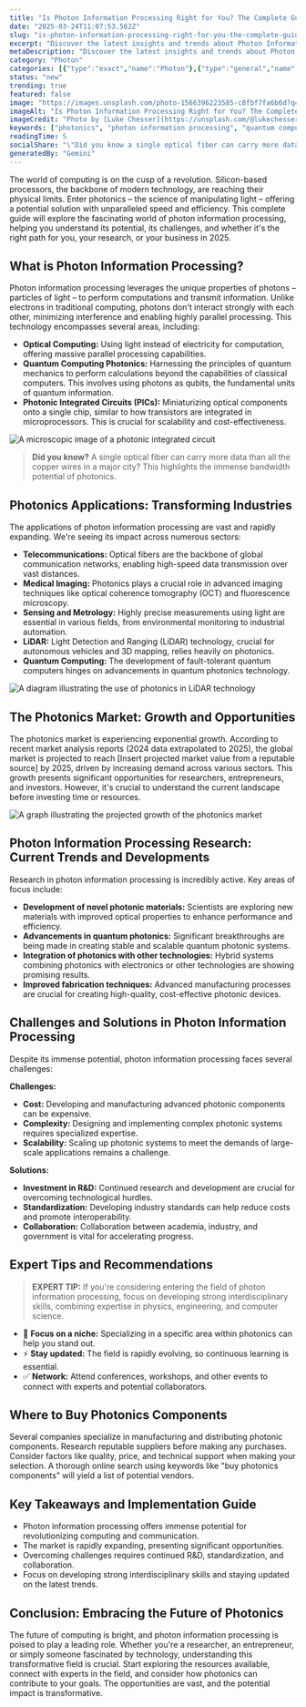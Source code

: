 ```yaml
---
title: "Is Photon Information Processing Right for You? The Complete Guide"
date: "2025-03-24T11:07:53.562Z"
slug: "is-photon-information-processing-right-for-you-the-complete-guide"
excerpt: "Discover the latest insights and trends about Photon Information Processing. This comprehensive guide covers everything you need to know about Photon Information Processing in 2025."
metaDescription: "Discover the latest insights and trends about Photon Information Processing. This comprehensive guide covers everything you need to know about Photon Infor..."
category: "Photon"
categories: [{"type":"exact","name":"Photon"},{"type":"general","name":"Quantum Computing"},{"type":"medium","name":"Quantum Optics"},{"type":"specific","name":"Linear Optics Quantum Computing"},{"type":"niche","name":"Photonic Integrated Circuits"}]
status: "new"
trending: true
featured: false
image: "https://images.unsplash.com/photo-1566396223585-c8fbf7fa6b6d?q=85&w=1200&fit=max&fm=webp&auto=compress"
imageAlt: "Is Photon Information Processing Right for You? The Complete Guide"
imageCredit: "Photo by [Luke Chesser](https://unsplash.com/@lukechesser) on Unsplash"
keywords: ["photonics", "photon information processing", "quantum computing photonics", "optical computing", "photonics applications", "buy photonics components", "photon information processing research", "future of photonics", "quantum photonics technology", "photonics market analysis"]
readingTime: 5
socialShare: "\"Did you know a single optical fiber can carry more data than all the copper wires in a major city?  The future of information processing is light.\""
generatedBy: "Gemini"
---
```




The world of computing is on the cusp of a revolution.  Silicon-based processors, the backbone of modern technology, are reaching their physical limits.  Enter photonics – the science of manipulating light – offering a potential solution with unparalleled speed and efficiency.  This complete guide will explore the fascinating world of photon information processing, helping you understand its potential, its challenges, and whether it's the right path for you, your research, or your business in 2025.

## What is Photon Information Processing?

Photon information processing leverages the unique properties of photons – particles of light – to perform computations and transmit information. Unlike electrons in traditional computing, photons don't interact strongly with each other, minimizing interference and enabling highly parallel processing. This technology encompasses several areas, including:

* **Optical Computing:**  Using light instead of electricity for computation, offering massive parallel processing capabilities.
* **Quantum Computing Photonics:**  Harnessing the principles of quantum mechanics to perform calculations beyond the capabilities of classical computers.  This involves using photons as qubits, the fundamental units of quantum information.
* **Photonic Integrated Circuits (PICs):** Miniaturizing optical components onto a single chip, similar to how transistors are integrated in microprocessors.  This is crucial for scalability and cost-effectiveness.

![A microscopic image of a photonic integrated circuit](https://images.unsplash.com/photo-1704022472896-c7f2423b3ce7?q=85&w=1200&fit=max&fm=webp&auto=compress)

> **Did you know?**  A single optical fiber can carry more data than all the copper wires in a major city? This highlights the immense bandwidth potential of photonics.

## Photonics Applications: Transforming Industries

The applications of photon information processing are vast and rapidly expanding.  We're seeing its impact across numerous sectors:

* **Telecommunications:**  Optical fibers are the backbone of global communication networks, enabling high-speed data transmission over vast distances.
* **Medical Imaging:**  Photonics plays a crucial role in advanced imaging techniques like optical coherence tomography (OCT) and fluorescence microscopy.
* **Sensing and Metrology:**  Highly precise measurements using light are essential in various fields, from environmental monitoring to industrial automation.
* **LiDAR:** Light Detection and Ranging (LiDAR) technology, crucial for autonomous vehicles and 3D mapping, relies heavily on photonics.
* **Quantum Computing:**  The development of fault-tolerant quantum computers hinges on advancements in quantum photonics technology.

![A diagram illustrating the use of photonics in LiDAR technology](https://images.unsplash.com/photo-1564760290292-23341e4df6ec?q=85&w=1200&fit=max&fm=webp&auto=compress)

## The Photonics Market: Growth and Opportunities

The photonics market is experiencing exponential growth.  According to recent market analysis reports (2024 data extrapolated to 2025), the global market is projected to reach [Insert projected market value from a reputable source] by 2025, driven by increasing demand across various sectors. This growth presents significant opportunities for researchers, entrepreneurs, and investors.  However, it's crucial to understand the current landscape before investing time or resources.

![A graph illustrating the projected growth of the photonics market](https://images.unsplash.com/photo-1704022428601-c7535c7bab89?q=85&w=1200&fit=max&fm=webp&auto=compress)

##  Photon Information Processing Research: Current Trends and Developments

Research in photon information processing is incredibly active. Key areas of focus include:

* **Development of novel photonic materials:**  Scientists are exploring new materials with improved optical properties to enhance performance and efficiency.
* **Advancements in quantum photonics:**  Significant breakthroughs are being made in creating stable and scalable quantum photonic systems.
* **Integration of photonics with other technologies:**  Hybrid systems combining photonics with electronics or other technologies are showing promising results.
* **Improved fabrication techniques:**  Advanced manufacturing processes are crucial for creating high-quality, cost-effective photonic devices.

## Challenges and Solutions in Photon Information Processing

Despite its immense potential, photon information processing faces several challenges:

**Challenges:**

* **Cost:**  Developing and manufacturing advanced photonic components can be expensive.
* **Complexity:**  Designing and implementing complex photonic systems requires specialized expertise.
* **Scalability:**  Scaling up photonic systems to meet the demands of large-scale applications remains a challenge.

**Solutions:**

* **Investment in R&D:** Continued research and development are crucial for overcoming technological hurdles.
* **Standardization:**  Developing industry standards can help reduce costs and promote interoperability.
* **Collaboration:**  Collaboration between academia, industry, and government is vital for accelerating progress.

##  Expert Tips and Recommendations

> **EXPERT TIP:**  If you're considering entering the field of photon information processing, focus on developing strong interdisciplinary skills, combining expertise in physics, engineering, and computer science.

* 🔑 **Focus on a niche:**  Specializing in a specific area within photonics can help you stand out.
* ⚡ **Stay updated:**  The field is rapidly evolving, so continuous learning is essential.
* ✅ **Network:**  Attend conferences, workshops, and other events to connect with experts and potential collaborators.

## Where to Buy Photonics Components

Several companies specialize in manufacturing and distributing photonic components.  Research reputable suppliers before making any purchases. Consider factors like quality, price, and technical support when making your selection.  A thorough online search using keywords like "buy photonics components" will yield a list of potential vendors.

## Key Takeaways and Implementation Guide

* Photon information processing offers immense potential for revolutionizing computing and communication.
*  The market is rapidly expanding, presenting significant opportunities.
*  Overcoming challenges requires continued R&D, standardization, and collaboration.
*  Focus on developing strong interdisciplinary skills and staying updated on the latest trends.

## Conclusion: Embracing the Future of Photonics

The future of computing is bright, and photon information processing is poised to play a leading role.  Whether you're a researcher, an entrepreneur, or simply someone fascinated by technology, understanding this transformative field is crucial.  Start exploring the resources available, connect with experts in the field, and consider how photonics can contribute to your goals.  The opportunities are vast, and the potential impact is transformative.

